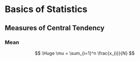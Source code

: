 # Basics of Statistics

## Measures of Central Tendency

### Mean

$$
\Huge \mu = \sum_{i=1}^n \frac{x_{i}}{N}
$$

